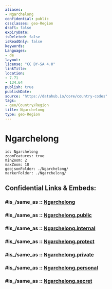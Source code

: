 ```yaml
---
aliases:
- Ngarchelong
confidential: public
cssclasses: geo-Region
draft: false
expiryDate: 
isDeleted: false
isReadOnly: false
keywords: 
Languages:
- de
layout: 
license: "CC BY-SA 4.0"
linkTitle: 
location:
- 7.71
- 134.64
publish: true
publishDate: 
source: "https://datahub.io/core/country-codes"
tags:
- geo/Country/Region
title: Ngarchelong
type: geo-Region
---
```


# Ngarchelong

```leaflet
id: Ngarchelong
zoomFeatures: true 
minZoom: 2 
maxZoom: 18
geojsonFolder: ./Ngarchelong/
markerFolder: ./Ngarchelong/
```


## Confidential Links & Embeds: 

### #is_/same_as :: [Ngarchelong](/_Standards/Earth/Continent/Australasia/Micronesia/Palau/States~Palau/Ngarchelong.md) 

### #is_/same_as :: [Ngarchelong.public](/_public/Earth/Continent/Australasia/Micronesia/Palau/States~Palau/Ngarchelong.public.md) 

### #is_/same_as :: [Ngarchelong.internal](/_internal/Earth/Continent/Australasia/Micronesia/Palau/States~Palau/Ngarchelong.internal.md) 

### #is_/same_as :: [Ngarchelong.protect](/_protect/Earth/Continent/Australasia/Micronesia/Palau/States~Palau/Ngarchelong.protect.md) 

### #is_/same_as :: [Ngarchelong.private](/_private/Earth/Continent/Australasia/Micronesia/Palau/States~Palau/Ngarchelong.private.md) 

### #is_/same_as :: [Ngarchelong.personal](/_personal/Earth/Continent/Australasia/Micronesia/Palau/States~Palau/Ngarchelong.personal.md) 

### #is_/same_as :: [Ngarchelong.secret](/_secret/Earth/Continent/Australasia/Micronesia/Palau/States~Palau/Ngarchelong.secret.md)

